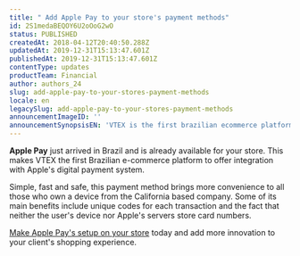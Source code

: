 ```yaml
---
title: " Add Apple Pay to your store's payment methods"
id: 2S1medaBEQOY6U2oOoG2wO
status: PUBLISHED
createdAt: 2018-04-12T20:40:50.288Z
updatedAt: 2019-12-31T15:13:47.601Z
publishedAt: 2019-12-31T15:13:47.601Z
contentType: updates
productTeam: Financial
author: authors_24
slug: add-apple-pay-to-your-stores-payment-methods
locale: en
legacySlug: add-apple-pay-to-your-stores-payment-methods
announcementImageID: ''
announcementSynopsisEN: 'VTEX is the first brazilian ecommerce platform to offer full integration with Apple Pay.'
---
```


__Apple Pay__ just arrived in Brazil and is already available for your store. This makes VTEX the first Brazilian e-commerce platform to offer integration with Apple's digital payment system.

Simple, fast and safe, this payment method brings more convenience to all those who own a device from the California based company. Some of its main benefits include unique codes for each transaction and the fact that neither the user's device nor Apple's servers store card numbers.

[Make Apple Pay's setup on your store](/en/tutorial/setting-up-payments-with-apple-pay) today and add more innovation to your client's shopping experience.
